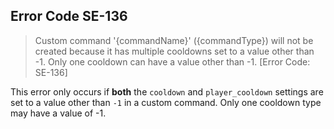 ## Error Code SE-136
>  Custom command '{commandName}' ({commandType}) will not be created because it has multiple cooldowns set to a value other than -1. Only one cooldown can have a value other than -1. [Error Code: SE-136]

This error only occurs if __both__ the `cooldown` and `player_cooldown` settings are set to a value other than `-1` in a custom command. Only one cooldown type may have a value of -1.
